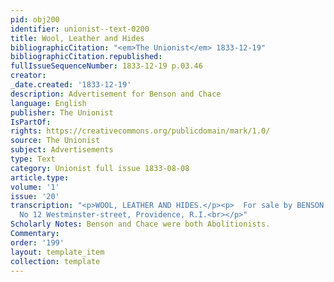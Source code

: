 ```yaml
---
pid: obj200
identifier: unionist--text-0200
title: Wool, Leather and Hides
bibliographicCitation: "<em>The Unionist</em> 1833-12-19"
bibliographicCitation.republished: 
fullIssueSequenceNumber: 1833-12-19 p.03.46
creator: 
_date.created: '1833-12-19'
description: Advertisement for Benson and Chace
language: English
publisher: The Unionist
IsPartOf: 
rights: https://creativecommons.org/publicdomain/mark/1.0/
source: The Unionist
subject: Advertisements
type: Text
category: Unionist full issue 1833-08-08
article.type: 
volume: '1'
issue: '20'
transcription: "<p>WOOL, LEATHER AND HIDES.</p><p>  For sale by BENSON &amp; CHACE,
  No 12 Westminster-street, Providence, R.I.<br></p>"
Scholarly Notes: Benson and Chace were both Abolitionists.
Commentary: 
order: '199'
layout: template_item
collection: template
---
```

